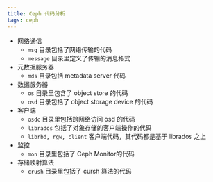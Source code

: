 ```yaml
---
title: Ceph 代码分析
tags: ceph
---
```


* 网络通信
    * `msg` 目录包括了网络传输的代码
    * `message` 目录里定义了传输的消息格式
* 元数据服务器
    * `mds` 目录包括 metadata server 代码
* 数据服务器
    * `os` 目录里包含了 object store 的代码
    * `osd` 目录包括了 object storage device 的代码
* 客户端
    * `osdc` 目录里包括跨网络访问 osd 的代码
    * `librados` 包括了对象存储的客户端操作的代码
    * `librbd, rgw, client`  客户端代码，其代码都是基于 librados 之上
* 监控
    * `mon` 目录里包括了 Ceph Monitor的代码
* 存储映射算法
    * `crush` 目录里包括了 cursh 算法的代码
